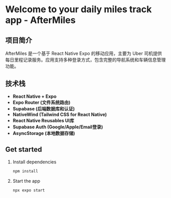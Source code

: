 # Welcome to your daily miles track app - AfterMiles 


## 项目简介

AfterMiles 是一个基于 React Native Expo 的移动应用，主要为 Uber 司机提供每日里程记录服务。应用支持多种登录方式，包含完整的导航系统和车辆信息管理功能。

## 技术栈

- **React Native + Expo**
- **Expo Router (文件系统路由)**
- **Supabase (后端数据库和认证)**
- **NativeWind (Tailwind CSS for React Native)**
- **React Native Reusables UI库**
- **Supabase Auth (Google/Apple/Email登录)**
- **AsyncStorage (本地数据存储)**

## Get started

1. Install dependencies

   ```bash
   npm install
   ```

2. Start the app

   ```bash
   npx expo start
   ```
